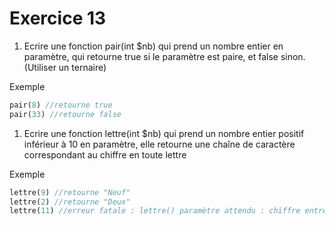 # Exercice 13

1. Ecrire une fonction pair(int $nb) qui prend un nombre entier en paramètre, qui retourne true si le paramètre est paire, et false sinon. (Utiliser un ternaire)

Exemple
```php
pair(8) //retourne true
pair(33) //retourne false
```

1. Ecrire une fonction lettre(int $nb) qui prend un nombre entier positif inférieur à 10 en paramètre, elle retourne une chaîne de caractère correspondant au chiffre en toute lettre

Exemple
```php
lettre(9) //retourne "Neuf"
lettre(2) //retourne "Deux"
lettre(11) //erreur fatale : lettre() paramètre attendu : chiffre entre 1 et 9
```